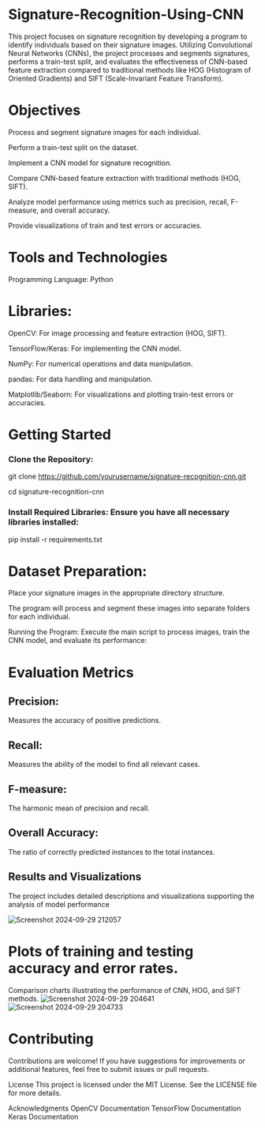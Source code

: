# Signature-Recognition-Using-CNN


This project focuses on signature recognition by developing a program to identify individuals based on their signature images. Utilizing Convolutional Neural Networks (CNNs), the project processes and segments signatures, performs a train-test split, and evaluates the effectiveness of CNN-based feature extraction compared to traditional methods like HOG (Histogram of Oriented Gradients) and SIFT (Scale-Invariant Feature Transform).

# Objectives
Process and segment signature images for each individual.

Perform a train-test split on the dataset.

Implement a CNN model for signature recognition.

Compare CNN-based feature extraction with traditional methods (HOG, SIFT).

Analyze model performance using metrics such as precision, recall, F-measure, and overall accuracy.

Provide visualizations of train and test errors or accuracies.


# Tools and Technologies

Programming Language: Python


# Libraries:

OpenCV: For image processing and feature extraction (HOG, SIFT).

TensorFlow/Keras: For implementing the CNN model.

NumPy: For numerical operations and data manipulation.

pandas: For data handling and manipulation.

Matplotlib/Seaborn: For visualizations and plotting train-test errors or accuracies.


# Getting Started

### Clone the Repository:

git clone https://github.com/yourusername/signature-recognition-cnn.git

cd signature-recognition-cnn


### Install Required Libraries: Ensure you have all necessary libraries installed:

pip install -r requirements.txt


# Dataset Preparation:

Place your signature images in the appropriate directory structure.

The program will process and segment these images into separate folders for each individual.

Running the Program: Execute the main script to process images, train the CNN model, and evaluate its performance:


# Evaluation Metrics


## Precision: 
Measures the accuracy of positive predictions.

## Recall: 
Measures the ability of the model to find all relevant cases.

## F-measure: 
The harmonic mean of precision and recall.

## Overall Accuracy: 
The ratio of correctly predicted instances to the total instances.

## Results and Visualizations
The project includes detailed descriptions and visualizations supporting the analysis of model performance

![Screenshot 2024-09-29 212057](https://github.com/user-attachments/assets/38bb1fec-cd12-4e17-ab0e-4ed7601e5bec)



# Plots of training and testing accuracy and error rates.

Comparison charts illustrating the performance of CNN, HOG, and SIFT methods.
![Screenshot 2024-09-29 204641](https://github.com/user-attachments/assets/dee6df1b-5176-4a46-aaf1-6c4c3abe79ad)
![Screenshot 2024-09-29 204733](https://github.com/user-attachments/assets/9fb814db-348a-4658-926e-985a5dc5336c)


# Contributing
Contributions are welcome! If you have suggestions for improvements or additional features, feel free to submit issues or pull requests.



License
This project is licensed under the MIT License. See the LICENSE file for more details.

Acknowledgments
OpenCV Documentation
TensorFlow Documentation
Keras Documentation
